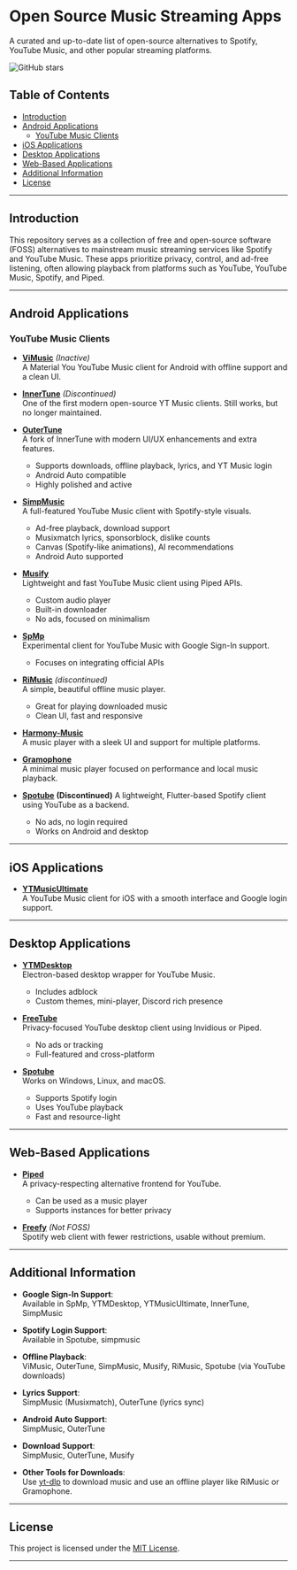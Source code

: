 # Open Source Music Streaming Apps

A curated and up-to-date list of open-source alternatives to Spotify, YouTube Music, and other popular streaming platforms.

![GitHub stars](https://img.shields.io/github/stars/RohithPai07/Spotify-YTMusic-FOSS-Alternatives?style=social)

## Table of Contents
- [Introduction](#introduction)
- [Android Applications](#android-applications)
  - [YouTube Music Clients](#youtube-music-clients)
- [iOS Applications](#ios-applications)
- [Desktop Applications](#desktop-applications)
- [Web-Based Applications](#web-based-applications)
- [Additional Information](#additional-information)
- [License](#license)

---

## Introduction

This repository serves as a collection of free and open-source software (FOSS) alternatives to mainstream music streaming services like Spotify and YouTube Music. These apps prioritize privacy, control, and ad-free listening, often allowing playback from platforms such as YouTube, YouTube Music, Spotify, and Piped.

---

## Android Applications

### YouTube Music Clients

- **[ViMusic](https://github.com/vfsfitvnm/ViMusic)** *(Inactive)*  
  A Material You YouTube Music client for Android with offline support and a clean UI.

- **[InnerTune](https://github.com/Z-huang/InnerTune)** *(Discontinued)*  
  One of the first modern open-source YT Music clients. Still works, but no longer maintained.

- **[OuterTune](https://github.com/OuterTune/OuterTune)**  
  A fork of InnerTune with modern UI/UX enhancements and extra features.  
  - Supports downloads, offline playback, lyrics, and YT Music login  
  - Android Auto compatible  
  - Highly polished and active

- **[SimpMusic](https://github.com/maxrave-dev/SimpMusic)**  
  A full-featured YouTube Music client with Spotify-style visuals.  
  - Ad-free playback, download support  
  - Musixmatch lyrics, sponsorblock, dislike counts  
  - Canvas (Spotify-like animations), AI recommendations  
  - Android Auto supported

- **[Musify](https://github.com/gokadzev/Musify)**  
  Lightweight and fast YouTube Music client using Piped APIs.  
  - Custom audio player  
  - Built-in downloader  
  - No ads, focused on minimalism

- **[SpMp](https://github.com/toasterofbread/spmp)**  
  Experimental client for YouTube Music with Google Sign-In support.  
  - Focuses on integrating official APIs

- **[RiMusic](https://github.com/fast4x/RiMusic)** *(discontinued)*  
  A simple, beautiful offline music player.  
  - Great for playing downloaded music  
  - Clean UI, fast and responsive

- **[Harmony-Music](https://github.com/anandnet/Harmony-Music)**  
  A music player with a sleek UI and support for multiple platforms.

- **[Gramophone](https://github.com/Akanetan/Gramophone)**  
  A minimal music player focused on performance and local music playback.

- **[Spotube](https://github.com/KRTirtho/spotube)** **(Discontinued)**
  A lightweight, Flutter-based Spotify client using YouTube as a backend.  
  - No ads, no login required  
  - Works on Android and desktop

---

## iOS Applications

- **[YTMusicUltimate](https://github.com/dayanch96/YTMusicUltimate)**  
  A YouTube Music client for iOS with a smooth interface and Google login support.

---

## Desktop Applications

- **[YTMDesktop](https://github.com/th-ch/youtube-music)**  
  Electron-based desktop wrapper for YouTube Music.  
  - Includes adblock  
  - Custom themes, mini-player, Discord rich presence

- **[FreeTube](https://github.com/FreeTubeApp/FreeTube)**  
  Privacy-focused YouTube desktop client using Invidious or Piped.  
  - No ads or tracking  
  - Full-featured and cross-platform

- **[Spotube](https://github.com/KRTirtho/spotube)**  
  Works on Windows, Linux, and macOS.  
  - Supports Spotify login  
  - Uses YouTube playback  
  - Fast and resource-light

---

## Web-Based Applications

- **[Piped](https://piped.video)**  
  A privacy-respecting alternative frontend for YouTube.  
  - Can be used as a music player  
  - Supports instances for better privacy

- **[Freefy](https://freefy.app)** *(Not FOSS)*  
  Spotify web client with fewer restrictions, usable without premium.

---

## Additional Information

- **Google Sign-In Support**:  
  Available in SpMp, YTMDesktop, YTMusicUltimate, InnerTune, SimpMusic

- **Spotify Login Support**:  
  Available in Spotube, simpmusic

- **Offline Playback**:  
  ViMusic, OuterTune, SimpMusic, Musify, RiMusic, Spotube (via YouTube downloads)

- **Lyrics Support**:  
  SimpMusic (Musixmatch), OuterTune (lyrics sync)

- **Android Auto Support**:  
  SimpMusic, OuterTune

- **Download Support**:  
  SimpMusic, OuterTune, Musify

- **Other Tools for Downloads**:  
  Use [yt-dlp](https://github.com/yt-dlp/yt-dlp) to download music and use an offline player like RiMusic or Gramophone.

---

## License

This project is licensed under the [MIT License](LICENSE).

---
